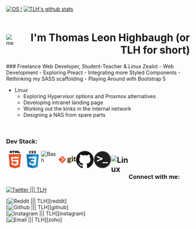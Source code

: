<!-- List Of Websites-->
[twitter]: https://www.twitter.com/thomashighbaugh
[reddit]: https://www.reddit.com/user/ThomasLeonHighbaugh
[github]: https://www.github.com/Thomashighbaugh
[instagram]: https://www.instagram.com/thomashighbaugh/
[zoho]: mailto:thighbaugh@zoho.com
[bmac]: https://www.buymeacoffee.com/thomashighbaugh
[ko-fi]: https://ko-fi.com/thomashighbaugh
[paypal]: paypal.me/thomasleonhighbaugh
[patreon]: https://www.patreon.com/thomasleonhighbaugh

[![OS !](https://img.shields.io/badge/OS-Linux-00caff)](https://github.com/Thomashighbaugh/dotfiles)
[![TLH's github stats](https://github-readme-stats.vercel.app/api?username=Thomashighbaugh)](https://github.com/anuraghazra/github-readme-stats)
<div style="width: 100%; display:inline-flex;">
<img style="align-self: center; float:left;" src="https://avatars1.githubusercontent.com/u/32242061?s=60&v=4" alt="me">
<h1 style="float:right; text-align: right;"> I'm Thomas Leon Highbaugh (or TLH for short)</h1></div>
### Freelance Web Developer, Student-Teacher & Linux Zealot
- Web Development
  - Exploring Preact
  - Integrating more Styled Components
  - Rethinking my SASS scaffolding
  - Playing Around with Bootstrap 5 

- Linux 
  - Exploring Hypervisor options and Proxmox alternatives
  - Developing intranet landing page
  - Working out the kinks in the internal network
  - Designing a NAS from spare parts

<br />

### Dev Stack:
[<img align="left" alt="HTML5" width="48px" src="https://raw.githubusercontent.com/github/explore/80688e429a7d4ef2fca1e82350fe8e3517d3494d/topics/html/html.png" />](https://www.google.com/search?&q=HTML5)
[<img align="left" alt="CSS3" width="48px" src="https://raw.githubusercontent.com/github/explore/80688e429a7d4ef2fca1e82350fe8e3517d3494d/topics/css/css.png" />](https://www.google.com/search?&q=CSS)
[<img align="left" alt="Bash" width="48px" src="https://raw.githubusercontent.com/odb/official-bash-logo/master/assets/Logos/Icons/SVG/128x128.svg" />](https://www.google.com/search?&q=Bash)

[<img align="left" alt="Git" width="48px" src="https://raw.githubusercontent.com/github/explore/80688e429a7d4ef2fca1e82350fe8e3517d3494d/topics/git/git.png" />](https://www.google.com/search?&q=Git)
[<img align="left" alt="GitHub" width="48px" src="https://raw.githubusercontent.com/github/explore/78df643247d429f6cc873026c0622819ad797942/topics/github/github.png" />](https://www.google.com/search?&q=Github)

[<img align="left" alt="Terminal" width="48px" src="https://raw.githubusercontent.com/github/explore/80688e429a7d4ef2fca1e82350fe8e3517d3494d/topics/terminal/terminal.png" />](https://www.google.com/search?&q=command+line+interface)


[<img align="left" alt="Linux" width="48px" src="https://image.flaticon.com/icons/svg/226/226772.svg" />](https://www.google.com/search?&q=Linux)
<br/>
---
### Connect with me:

[<img alt="Twitter ||| TLH" width="48px" src="https://image.flaticon.com/icons/svg/733/733579.svg" />][twitter]
<div></div>
[<img  alt="Reddit ||| TLH" width="48px" src="https://image.flaticon.com/icons/svg/2111/2111589.svg" />][reddit]
<div></div>
[<img  alt="Github ||| TLH" width="48px" src="https://image.flaticon.com/icons/svg/733/733553.svg" />][github]
<div></div>
[<img  alt="Instagram ||| TLH" width="48px" src="https://image.flaticon.com/icons/svg/733/733558.svg" />][instagram]
<div></div>
[<img  alt="Email ||| TLH" width="48px" src="https://image.flaticon.com/icons/svg/732/732200.svg" />][zoho]
